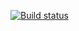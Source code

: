 [![Build status](https://ci.appveyor.com/api/projects/status/ww40w6r5ompon8us?svg=true)](https://ci.appveyor.com/project/SergeyESh/netology-selenid-task)